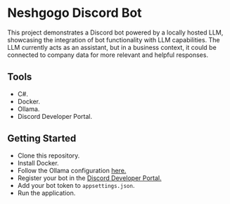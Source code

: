 # Neshgogo Discord Bot
This project demonstrates a Discord bot powered by a locally hosted LLM, showcasing the integration of bot functionality with LLM capabilities.  The LLM currently acts as an assistant, but in a business context, it could be connected to company data for more relevant and helpful responses.

## Tools
- C#.
- Docker.
- Ollama.
- Discord Developer Portal.

## Getting Started

- Clone this repository.
- Install Docker.
- Follow the Ollama configuration [here.](https://ollama.com/blog/ollama-is-now-available-as-an-official-docker-image)
- Register your bot in the [Discord Developer Portal.](https://discord.com/developers/docs/intro)
- Add your bot token to `appsettings.json`.
- Run the application.
